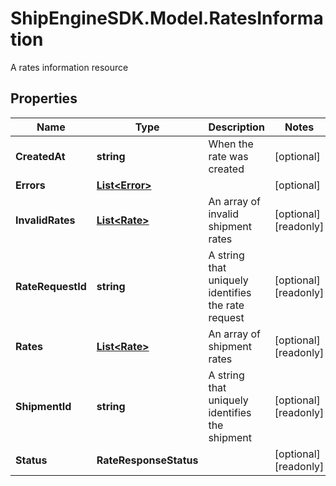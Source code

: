 # ShipEngineSDK.Model.RatesInformation
A rates information resource

## Properties

Name | Type | Description | Notes
------------ | ------------- | ------------- | -------------
**CreatedAt** | **string** | When the rate was created | [optional] 
**Errors** | [**List&lt;Error&gt;**](Error.md) |  | [optional] 
**InvalidRates** | [**List&lt;Rate&gt;**](Rate.md) | An array of invalid shipment rates | [optional] [readonly] 
**RateRequestId** | **string** | A string that uniquely identifies the rate request | [optional] [readonly] 
**Rates** | [**List&lt;Rate&gt;**](Rate.md) | An array of shipment rates | [optional] [readonly] 
**ShipmentId** | **string** | A string that uniquely identifies the shipment | [optional] [readonly] 
**Status** | **RateResponseStatus** |  | [optional] [readonly] 

